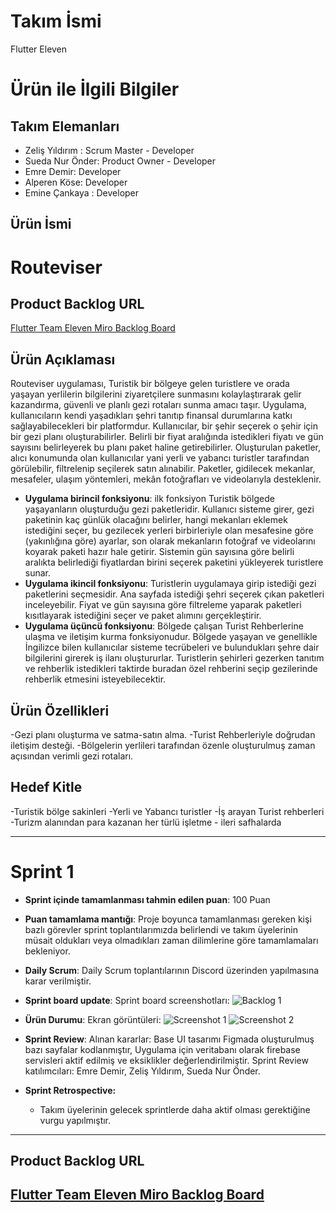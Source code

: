 # **Takım İsmi**

Flutter Eleven

# Ürün ile İlgili Bilgiler

## Takım Elemanları
- Zeliş Yıldırım : Scrum Master - Developer
- Sueda Nur Önder: Product Owner - Developer
- Emre Demir: Developer
- Alperen Köse: Developer
- Emine Çankaya : Developer
## Ürün İsmi

# Routeviser

## Product Backlog URL

[Flutter Team Eleven Miro Backlog Board](https://miro.com/app/board/uXjVM9sDRfM=/)

## Ürün Açıklaması

Routeviser uygulaması, Turistik bir bölgeye gelen turistlere ve orada yaşayan yerlilerin bilgilerini ziyaretçilere sunmasını kolaylaştırarak gelir kazandırma, güvenli ve planlı gezi rotaları sunma amacı taşır. Uygulama, kullanıcıların kendi yaşadıkları şehri tanıtıp finansal durumlarına katkı sağlayabilecekleri bir platformdur. Kullanıcılar, bir şehir seçerek o şehir için bir gezi planı oluşturabilirler. Belirli bir fiyat aralığında istedikleri fiyatı ve gün sayısını belirleyerek bu planı paket haline getirebilirler. Oluşturulan paketler, alıcı konumunda olan kullanıcılar yani yerli ve yabancı turistler tarafından görülebilir, filtrelenip seçilerek satın alınabilir. Paketler, gidilecek mekanlar, mesafeler, ulaşım yöntemleri, mekân fotoğrafları ve videolarıyla desteklenir.

- **Uygulama birincil fonksiyonu**: ilk fonksiyon Turistik bölgede yaşayanların oluşturduğu gezi paketleridir. Kullanıcı sisteme girer, gezi paketinin kaç günlük olacağını belirler, hangi mekanları eklemek istediğini seçer, bu gezilecek yerleri birbirleriyle olan mesafesine göre (yakınlığına göre) ayarlar, son olarak mekanların fotoğraf ve videolarını koyarak paketi hazır hale getirir. Sistemin gün sayısına göre belirli aralıkta belirlediği fiyatlardan birini seçerek paketini yükleyerek turistlere sunar.
- **Uygulama ikincil fonksiyonu**: Turistlerin uygulamaya girip istediği gezi paketlerini seçmesidir. Ana sayfada istediği şehri seçerek çıkan paketleri inceleyebilir. Fiyat ve gün sayısına göre filtreleme yaparak paketleri kısıtlayarak istediğini seçer ve paket alımını gerçekleştirir.
- **Uygulama üçüncü fonksiyonu**: Bölgede çalışan Turist Rehberlerine ulaşma ve iletişim kurma fonksiyonudur. Bölgede yaşayan ve genellikle İngilizce bilen kullanıcılar sisteme tecrübeleri ve bulundukları şehre dair bilgilerini girerek iş ilanı oluştururlar. Turistlerin şehirleri gezerken tanıtım ve rehberlik istedikleri taktirde buradan özel rehberini seçip gezilerinde rehberlik etmesini isteyebilecektir.

## Ürün Özellikleri

-Gezi planı oluşturma ve satma-satın alma. 
-Turist Rehberleriyle doğrudan iletişim desteği.
-Bölgelerin yerlileri tarafından özenle oluşturulmuş zaman açısından verimli gezi rotaları.

## Hedef Kitle

-Turistik bölge sakinleri
-Yerli ve Yabancı turistler
-İş arayan Turist rehberleri
-Turizm alanından para kazanan her türlü işletme - ileri safhalarda

---

# Sprint 1

- **Sprint içinde tamamlanması tahmin edilen puan**: 100 Puan


- **Puan tamamlama mantığı**: Proje boyunca tamamlanması gereken kişi bazlı görevler sprint toplantılarımızda belirlendi ve takım üyelerinin müsait oldukları veya olmadıkları zaman dilimlerine göre tamamlamaları bekleniyor.

- **Daily Scrum**: Daily Scrum toplantılarının Discord üzerinden yapılmasına karar verilmiştir. 

- **Sprint board update**: Sprint board screenshotları: 
  ![Backlog 1](https://github.com/itsdemiremre/GoogleOUA-F11-Bootcamp2023/blob/main/ProjectManagement/Sprint1Documents/backlog1.png)

- **Ürün Durumu**: Ekran görüntüleri:
  ![Screenshot 1](https://github.com/itsdemiremre/GoogleOUA-F11-Bootcamp2023/blob/main/ProjectManagement/Sprint1Documents/product1.png)
  ![Screenshot 2](https://github.com/itsdemiremre/GoogleOUA-F11-Bootcamp2023/blob/main/ProjectManagement/Sprint1Documents/product2.png)
  
- **Sprint Review**: 
Alınan kararlar: Base UI tasarımı Figmada oluşturulmuş bazı sayfalar kodlanmıştır, Uygulama için veritabanı olarak firebase servisleri aktif edilmiş ve eksiklikler değerlendirilmiştir. Sprint Review katılımcıları: Emre Demir, Zeliş Yıldırım, Sueda Nur Önder.

- **Sprint Retrospective:**
  - Takım üyelerinin gelecek sprintlerde daha aktif olması gerektiğine vurgu yapılmıştır.

---

## Product Backlog URL
[Flutter Team Eleven Miro Backlog Board](https://miro.com/app/board/uXjVM9sDRfM=/)
---

